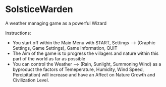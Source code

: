 # SolsticeWarden
A weather managing game as a powerful Wizard

Instructions:

- You start off within the Main Menu with START, Settings --> (Graphic Settings, Game Settings), Game Information, QUIT
- The Aim of the game is to progress the villagers and nature within this part of the world as far as possible
- You can control the Weather --> (Rain, Sunlight, Summoning Wind) as a byproduct the factors of Temeperature, Humidity, Wind Speed, Percipitation) will increase and have an Affect on Nature Growth and Civilization Level.
